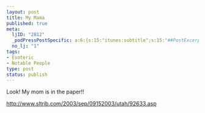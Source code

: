 ```yaml
--- 
layout: post
title: My Mama
published: true
meta: 
  ljID: "2812"
  _podPressPostSpecific: a:6:{s:15:"itunes:subtitle";s:15:"##PostExcerpt##";s:14:"itunes:summary";s:15:"##PostExcerpt##";s:15:"itunes:keywords";s:17:"##WordPressCats##";s:13:"itunes:author";s:10:"##Global##";s:15:"itunes:explicit";s:7:"Default";s:12:"itunes:block";s:7:"Default";}
  no_lj: "1"
tags: 
- Esoteric
- Notable People
type: post
status: publish
---
```

Look! My mom is in the paper!!

<a href="http://www.sltrib.com/2003/sep/09152003/utah/92633.asp">http://www.sltrib.com/2003/sep/09152003/utah/92633.asp</a>
